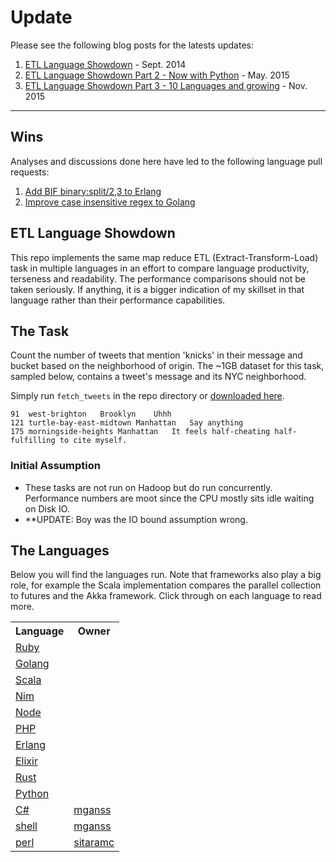 # Update

Please see the following blog posts for the latests updates:

1. [ETL Language Showdown](http://blog.dimroc.com/2014/09/29/etl-language-showdown/) - Sept. 2014
2. [ETL Language Showdown Part 2 - Now with Python](http://blog.dimroc.com/2015/05/07/etl-language-showdown-pt2/) - May. 2015
3. [ETL Language Showdown Part 3 - 10 Languages and growing](http://blog.dimroc.com/2015/11/14/etl-language-showdown-pt3/) - Nov. 2015

----

## Wins

Analyses and discussions done here have led to the following language pull requests:

1. [Add BIF binary:split/2,3 to Erlang](https://github.com/erlang/otp/pull/771)
2. [Improve case insensitive regex to Golang](https://github.com/golang/go/issues/13288)

## ETL Language Showdown
This repo implements the same map reduce ETL (Extract-Transform-Load) task in multiple languages
in an effort to compare language productivity, terseness and readability. The performance comparisons should not be taken seriously. If anything,
it is a bigger indication of my skillset in that language rather than their performance capabilities.

## The Task
Count the number of tweets that mention 'knicks' in their message and bucket based on the neighborhood of origin.
The ~1GB dataset for this task, sampled below, contains a tweet's message and its NYC neighborhood.

Simply run `fetch_tweets` in the repo directory or [downloaded here](https://dimroc-public.s3.amazonaws.com/etl-language-comparison/tweets20140416.tar.gz).

```
91	west-brighton	Brooklyn	Uhhh
121	turtle-bay-east-midtown	Manhattan	Say anything
175	morningside-heights	Manhattan	It feels half-cheating half-fulfilling to cite myself.
```

### Initial Assumption

* These tasks are not run on Hadoop but do run concurrently. Performance numbers are moot since the CPU mostly sits idle waiting on Disk IO.
* **UPDATE: Boy was the IO bound assumption wrong.

## The Languages

Below you will find the languages run. Note that frameworks also play a big role, for example the Scala implementation
compares the parallel collection to futures and the Akka framework. Click through on each language to read more.


<table>
<tr> <th>Language</th><th>Owner</th> </tr>
<tr> <td><a href="https://github.com/dimroc/etl-language-comparison/tree/master/ruby">Ruby</a></td><td> </td> </tr>
<tr> <td><a href="https://github.com/dimroc/etl-language-comparison/tree/master/golang">Golang</a></td><td></td> </tr>
<tr> <td><a href="https://github.com/dimroc/etl-language-comparison/tree/master/scala">Scala</a></td><td></td> </tr>
<tr> <td><a href="https://github.com/dimroc/etl-language-comparison/tree/master/nim">Nim</a></td><td></td> </tr>
<tr> <td><a href="https://github.com/dimroc/etl-language-comparison/tree/master/nodejs">Node</a></td><td></td> </tr>
<tr> <td><a href="https://github.com/dimroc/etl-language-comparison/tree/master/php">PHP</a></td><td></td> </tr>
<tr> <td><a href="https://github.com/dimroc/etl-language-comparison/tree/master/erlang">Erlang</a></td><td></td> </tr>
<tr> <td><a href="https://github.com/dimroc/etl-language-comparison/tree/master/elixir">Elixir</a></td><td></td> </tr>
<tr> <td><a href="https://github.com/dimroc/etl-language-comparison/tree/master/rust">Rust</a></td><td></td> </tr>
<tr> <td><a href="https://github.com/dimroc/etl-language-comparison/tree/master/python">Python</a></td><td></td> </tr>
<tr> <td><a href="https://github.com/dimroc/etl-language-comparison/tree/master/csharp">C#</a></td><td><a href="https://github.com/mganss">mganss</a></td> </tr>
<tr> <td><a href="https://github.com/dimroc/etl-language-comparison/tree/master/shell">shell</a></td><td><a href="https://github.com/mganss">mganss</a></td> </tr>
<tr> <td><a href="https://github.com/dimroc/etl-language-comparison/tree/master/perl">perl</a></td><td><a href="https://github.com/sitaramc">sitaramc</a></td> </tr>
</table>

